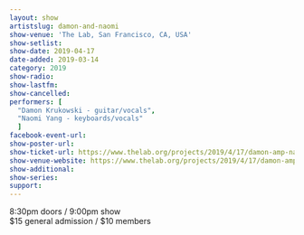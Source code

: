 ```yaml
---
layout: show
artistslug: damon-and-naomi
show-venue: 'The Lab, San Francisco, CA, USA'
show-setlist:
show-date: 2019-04-17
date-added: 2019-03-14
category: 2019
show-radio:
show-lastfm:
show-cancelled:
performers: [
  "Damon Krukowski - guitar/vocals",
  "Naomi Yang - keyboards/vocals"
  ]
facebook-event-url:
show-poster-url: 
show-ticket-url: https://www.thelab.org/projects/2019/4/17/damon-amp-naomi
show-venue-website: https://www.thelab.org/projects/2019/4/17/damon-amp-naomi
show-additional:
show-series: 
support:
---
```

8:30pm doors / 9:00pm show  
$15 general admission / $10 members


